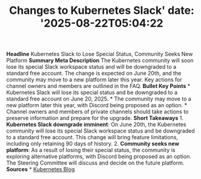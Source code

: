﻿---
title: "Changes to Kubernetes Slack'
date: '2025-08-22T05:04:22"
category: "Markets"
summary: ""
slug: "changes to kubernetes slack"
source_urls:
  - "https://kubernetes.io/blog/2025/06/16/changes-to-kubernetes-slack/"
seo:
  title: "Changes to Kubernetes Slack | Hash n Hedge'
  description: '"
  keywords: ["news", "markets", "brief"]
---
**Headline** Kubernetes Slack to Lose Special Status, Community Seeks New Platform  **Summary Meta Description** The Kubernetes community will soon lose its special Slack workspace status and will be downgraded to a standard free account. The change is expected on June 20th, and the community may move to a new platform later this year. Key actions for channel owners and members are outlined in the FAQ.  **Bullet Key Points**  * Kubernetes Slack will lose its special status and be downgraded to a standard free account on June 20, 2025. * The community may move to a new platform later this year, with Discord being proposed as an option. * Channel owners and members of private channels should take actions to preserve information and prepare for the upgrade.  **Short Takeaways**  1. **Kubernetes Slack downgrade imminent**: On June 20th, the Kubernetes community will lose its special Slack workspace status and be downgraded to a standard free account. This change will bring feature limitations, including only retaining 90 days of history. 2. **Community seeks new platform**: As a result of losing their special status, the community is exploring alternative platforms, with Discord being proposed as an option. The Steering Committee will discuss and decide on the future platform.  **Sources**  * [Kubernetes Blog](https://kubernetes.io/blog/2025/06/16/changes-to-kubernetes-slack/) 
